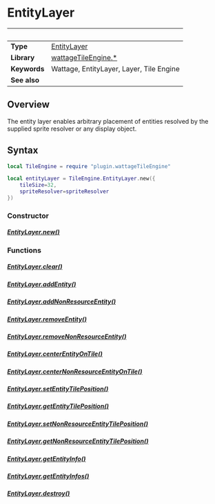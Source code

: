 # EntityLayer

|                      | &nbsp;
| -------------------- | ---------------------------------------------------------------
| __Type__             | [EntityLayer](type_entityLayer.markdown)
| __Library__          | [wattageTileEngine.*](../Readme.markdown)
| __Keywords__         | Wattage, EntityLayer, Layer, Tile Engine
| __See also__         |

## Overview

The entity layer enables arbitrary placement of entities resolved by
the supplied sprite resolver or any display object.

## Syntax

``````lua
local TileEngine = require "plugin.wattageTileEngine"

local entityLayer = TileEngine.EntityLayer.new({
    tileSize=32,
    spriteResolver=spriteResolver
})
``````

### Constructor

##### [EntityLayer.new()](new.markdown)

### Functions

##### [EntityLayer.clear()](clear.markdown)

##### [EntityLayer.addEntity()](addEntity.markdown)

##### [EntityLayer.addNonResourceEntity()](addNonResourceEntity.markdown)

##### [EntityLayer.removeEntity()](removeEntity.markdown)

##### [EntityLayer.removeNonResourceEntity()](removeNonResourceEntity.markdown)

##### [EntityLayer.centerEntityOnTile()](centerEntityOnTile.markdown)

##### [EntityLayer.centerNonResourceEntityOnTile()](centerNonResourceEntityOnTile.markdown)

##### [EntityLayer.setEntityTilePosition()](setEntityTilePosition.markdown)

##### [EntityLayer.getEntityTilePosition()](getEntityTilePosition.markdown)

##### [EntityLayer.setNonResourceEntityTilePosition()](setNonResourceEntityTilePosition.markdown)

##### [EntityLayer.getNonResourceEntityTilePosition()](getNonResourceEntityTilePosition.markdown)

##### [EntityLayer.getEntityInfo()](getEntityInfo.markdown)

##### [EntityLayer.getEntityInfos()](getEntityInfos.markdown)

##### [EntityLayer.destroy()](destroy.markdown)